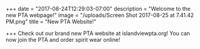 +++
date = "2017-08-24T12:29:03-07:00"
description = "Welcome to the new PTA webpage!"
image = "/uploads/Screen Shot 2017-08-25 at 7.41.42 PM.png"
title = "New PTA Website!"

+++
Check out our brand new PTA website at islandviewpta.org! You can now join the PTA and order spirit wear online!